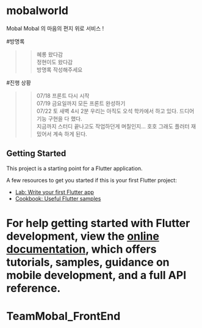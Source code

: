 
# mobalworld

Mobal Mobal 의 마음의 편지 위로 서비스 ! 

#방명록 
>> 혜롱 왔다감    
>> 정현이도 왔다감   
>> 방명록 작성해주세요  

#진행 상황
>> 07/18 프론트 다시 시작  
>> 07/19 금요일까지 모든 프론트 완성하기  
>> 07/22 토 새벽 4시 2분 우리는 아직도 오석 학카에서 하고 있다. 드디어 기능 구현을 다 했다.  
> 지금까지 스터디 끝나고도 작업하던게 며칠인지... 호호 그래도 플러터 재밌어서 계속 하게 된다.  
## Getting Started

This project is a starting point for a Flutter application.

A few resources to get you started if this is your first Flutter project:

- [Lab: Write your first Flutter app](https://docs.flutter.dev/get-started/codelab)
- [Cookbook: Useful Flutter samples](https://docs.flutter.dev/cookbook)

For help getting started with Flutter development, view the
[online documentation](https://docs.flutter.dev/), which offers tutorials,
samples, guidance on mobile development, and a full API reference.
=======
# TeamMobal_FrontEnd
